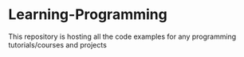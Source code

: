 # Learning-Programming
This repository is hosting all the code examples for any programming tutorials/courses and projects
